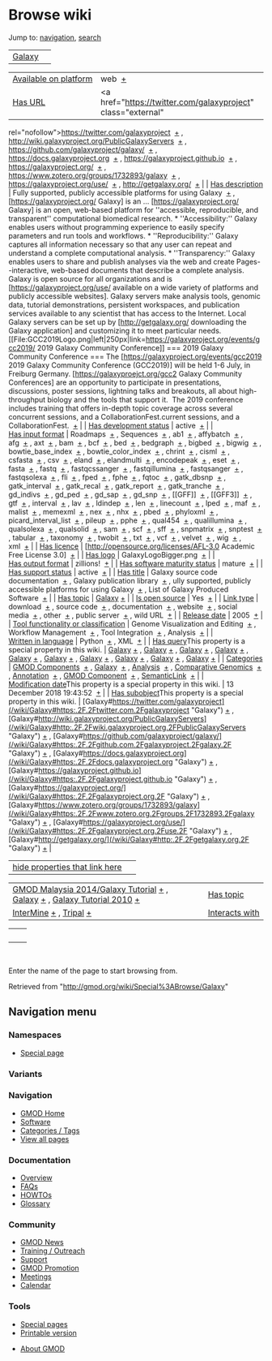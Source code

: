 <div id="mw-page-base" class="noprint">

</div>

<div id="mw-head-base" class="noprint">

</div>

<div id="content" class="mw-body" role="main">

<span id="top"></span>

<div id="mw-js-message" style="display:none;">

</div>



# <span dir="auto">Browse wiki</span>

<div id="bodyContent">

<div id="contentSub">

</div>

<div id="jump-to-nav" class="mw-jump">

Jump to: [navigation](#mw-navigation), [search](#p-search)

</div>

<div id="mw-content-text">

|                                 |     |
|---------------------------------|-----|
| [Galaxy](/wiki/Galaxy "Galaxy") |     |

|  |  |
|----|----|
| [Available on platform](/wiki/Property%3AAvailable_on_platform "Property:Available on platform") | <span class="smwb-value">web  <span class="smwsearch">[+](/wiki/Special%3ASearchByProperty/Available-20on-20platform/web "Special%3ASearchByProperty/Available-20on-20platform/web")</span></span> |
| [Has URL](/wiki/Property%3AHas_URL "Property:Has URL") | <span class="smwb-value"><a href="https://twitter.com/galaxyproject" class="external"
rel="nofollow">https://twitter.com/galaxyproject</a>  <span class="smwsearch">[+](/wiki/Special%3ASearchByProperty/Has-20URL/https%3A-2F-2Ftwitter.com-2Fgalaxyproject "Special%3ASearchByProperty/Has-20URL/https%3A-2F-2Ftwitter.com-2Fgalaxyproject")</span></span> , <span class="smwb-value"><a href="http://wiki.galaxyproject.org/PublicGalaxyServers"
class="external"
rel="nofollow">http://wiki.galaxyproject.org/PublicGalaxyServers</a>  <span class="smwsearch">[+](/wiki/Special%3ASearchByProperty/Has-20URL/http%3A-2F-2Fwiki.galaxyproject.org-2FPublicGalaxyServers "Special%3ASearchByProperty/Has-20URL/http%3A-2F-2Fwiki.galaxyproject.org-2FPublicGalaxyServers")</span></span> , <span class="smwb-value"><a href="https://github.com/galaxyproject/galaxy/" class="external"
rel="nofollow">https://github.com/galaxyproject/galaxy/</a>  <span class="smwsearch">[+](/wiki/Special%3ASearchByProperty/Has-20URL/https%3A-2F-2Fgithub.com-2Fgalaxyproject-2Fgalaxy-2F "Special%3ASearchByProperty/Has-20URL/https%3A-2F-2Fgithub.com-2Fgalaxyproject-2Fgalaxy-2F")</span></span> , <span class="smwb-value"><a href="https://docs.galaxyproject.org" class="external"
rel="nofollow">https://docs.galaxyproject.org</a>  <span class="smwsearch">[+](/wiki/Special%3ASearchByProperty/Has-20URL/https%3A-2F-2Fdocs.galaxyproject.org "Special%3ASearchByProperty/Has-20URL/https%3A-2F-2Fdocs.galaxyproject.org")</span></span> , <span class="smwb-value"><a href="https://galaxyproject.github.io" class="external"
rel="nofollow">https://galaxyproject.github.io</a>  <span class="smwsearch">[+](/wiki/Special%3ASearchByProperty/Has-20URL/https%3A-2F-2Fgalaxyproject.github.io "Special%3ASearchByProperty/Has-20URL/https%3A-2F-2Fgalaxyproject.github.io")</span></span> , <span class="smwb-value"><a href="https://galaxyproject.org/" class="external"
rel="nofollow">https://galaxyproject.org/</a>  <span class="smwsearch">[+](/wiki/Special%3ASearchByProperty/Has-20URL/https%3A-2F-2Fgalaxyproject.org-2F "Special%3ASearchByProperty/Has-20URL/https%3A-2F-2Fgalaxyproject.org-2F")</span></span> , <span class="smwb-value"><a href="https://www.zotero.org/groups/1732893/galaxy" class="external"
rel="nofollow">https://www.zotero.org/groups/1732893/galaxy</a>  <span class="smwsearch">[+](/wiki/Special%3ASearchByProperty/Has-20URL/https%3A-2F-2Fwww.zotero.org-2Fgroups-2F1732893-2Fgalaxy "Special%3ASearchByProperty/Has-20URL/https%3A-2F-2Fwww.zotero.org-2Fgroups-2F1732893-2Fgalaxy")</span></span> , <span class="smwb-value"><a href="https://galaxyproject.org/use/" class="external"
rel="nofollow">https://galaxyproject.org/use/</a>  <span class="smwsearch">[+](/wiki/Special%3ASearchByProperty/Has-20URL/https%3A-2F-2Fgalaxyproject.org-2Fuse-2F "Special%3ASearchByProperty/Has-20URL/https%3A-2F-2Fgalaxyproject.org-2Fuse-2F")</span></span> , <span class="smwb-value"><a href="http://getgalaxy.org/" class="external"
rel="nofollow">http://getgalaxy.org/</a>  <span class="smwsearch">[+](/wiki/Special%3ASearchByProperty/Has-20URL/http%3A-2F-2Fgetgalaxy.org-2F "Special%3ASearchByProperty/Has-20URL/http%3A-2F-2Fgetgalaxy.org-2F")</span></span> |
| [Has description](/wiki/Property%3AHas_description "Property:Has description") | <span class="smwb-value">Fully supported, publicly accessible platforms for using Galaxy  <span class="smwsearch">[+](/wiki/Special%3ASearchByProperty/Has-20description/Fully-20supported,-20publicly-20accessible-20platforms-20for-20using-20Galaxy "Special%3ASearchByProperty/Has-20description/Fully-20supported,-20publicly-20accessible-20platforms-20for-20using-20Galaxy")</span></span> , <span class="smwb-value">\[https://galaxyproject.org/ Galaxy\] is an <span class="smw-highlighter" data-type="2" state="persistent" data-title="Information"><span class="smwtext"> … </span><span class="smwttcontent">\[https://galaxyproject.org/ Galaxy\] is an open, web-based platform for ''accessible, reproducible, and transparent'' computational biomedical research. \* ''Accessibility:'' Galaxy enables users without programming experience to easily specify parameters and run tools and workflows. \* ''Reproducibility:'' Galaxy captures all information necessary so that any user can repeat and understand a complete computational analysis. \* ''Transparency:'' Galaxy enables users to share and publish analyses via the web and create Pages--interactive, web-based documents that describe a complete analysis. Galaxy is open source for all organizations and is \[https://galaxyproject.org/use/ available on a wide variety of platforms and publicly accessible websites\]. Galaxy servers make analysis tools, genomic data, tutorial demonstrations, persistent workspaces, and publication services available to any scientist that has access to the Internet. Local Galaxy servers can be set up by \[http://getgalaxy.org/ downloading the Galaxy application\] and customizing it to meet particular needs. \[\[File:GCC2019Logo.png\|left\|250px\|link=https://galaxyproject.org/events/gcc2019/ 2019 Galaxy Community Conference\]\] === 2019 Galaxy Community Conference === The \[https://galaxyproject.org/events/gcc2019 2019 Galaxy Community Conference (GCC2019)\] will be held 1-6 July, in Freiburg Germany. \[https://galaxyproejct.org/gcc2 Galaxy Community Conferences\] are an opportunity to participate in presentations, discussions, poster sessions, lightning talks and breakouts, all about high-throughput biology and the tools that support it.  The 2019 conference includes training that offers in-depth topic coverage across several concurrent sessions, and a CollaborationFest.</span></span>current sessions, and a CollaborationFest.  <span class="smwsearch">[+](/mediawiki/index.php?title=Special%3ASearchByProperty&x=Has-20description%2F-5Bhttps%3A-2F-2Fgalaxyproject.org-2F-20Galaxy-5D-20is-20an-20open%2C-20web-2Dbased-20platform-20for-20-27-27accessible%2C-20reproducible%2C-20and-20transparent-27-27-20computational-20biomedical-20research.-0A%2A-20-27-27Accessibility%3A-27-27-20Galaxy-20enables-20users-20without-20programming-20experience-20to-20easily-20specify-20parameters-20and-20run-20tools-20and-20workflows.-0A%2A-20-27-27Reproducibility%3A-27-27-20Galaxy-20captures-20all-20information-20necessary-20so-20that-20any-20user-20can-20repeat-20and-20understand-20a-20complete-20computational-20analysis.-0A%2A-20-27-27Transparency%3A-27-27-20Galaxy-20enables-20users-20to-20share-20and-20publish-20analyses-20via-20the-20web-20and-20create-20Pages-2D-2Dinteractive%2C-20web-2Dbased-20documents-20that-20describe-20a-20complete-20analysis.-0A-0AGalaxy-20is-20open-20source-20for-20all-20organizations-20and-20is-20-5Bhttps%3A-2F-2Fgalaxyproject.org-2Fuse-2F-20available-20on-20a-20wide-20variety-20of-20platforms-20and-20publicly-20accessible-20websites-5D.-20Galaxy-20servers-20make-20analysis-20tools%2C-20genomic-20data%2C-20tutorial-20demonstrations%2C-20persistent-20workspaces%2C-20and-20publication-20services-20available-20to-20any-20scientist-20that-20has-20access-20to-20the-20Internet.-20Local-20Galaxy-20servers-20can-20be-20set-20up-20by-20-5Bhttp%3A-2F-2Fgetgalaxy.org-2F-20downloading-20the-20Galaxy-20application-5D-20and-20customizing-20it-20to-20meet-20particular-20needs.-0A-0A-0A-5B-5BFile%3AGCC2019Logo.png-7Cleft-7C250px-7Clink%3Dhttps%3A-2F-2Fgalaxyproject.org-2Fevents-2Fgcc2019-2F-202019-20Galaxy-20Community-20Conference-5D-5D-0A-0A%3D%3D%3D-202019-20Galaxy-20Community-20Conference-20%3D%3D%3D-0A-0AThe-20-5Bhttps%3A-2F-2Fgalaxyproject.org-2Fevents-2Fgcc2019-202019-20Galaxy-20Community-20Conference-20%28GCC2019%29-5D-20will-20be-20held-201-2D6-20July%2C-20in-20Freiburg-20Germany.-20-5Bhttps%3A-2F-2Fgalaxyproejct.org-2Fgcc2-20Galaxy-20Community-20Conferences-5D-20are-20an-20opportunity-20to-20participate-20in-20presentations%2C-20discussions%2C-20poster-20sessions%2C-20lightning-20talks-20and-20breakouts%2C-20all-20about-20high-2Dthroughput-20biology-20and-20the-20tools-20that-20support-20it.-20%C2%A0The-202019-20conference-20includes-20training-20that-20offers-20in-2Ddepth-20topic-20coverage-20across-20several-20concurrent-20sessions%2C-20and-20a-20CollaborationFest. "Special%3ASearchByProperty")</span></span> |
| [Has development status](/wiki/Property%3AHas_development_status "Property:Has development status") | <span class="smwb-value">active  <span class="smwsearch">[+](/wiki/Special%3ASearchByProperty/Has-20development-20status/active "Special%3ASearchByProperty/Has-20development-20status/active")</span></span> |
| [Has input format](/wiki/Property%3AHas_input_format "Property:Has input format") | <span class="smwb-value">Roadmaps  <span class="smwsearch">[+](/wiki/Special%3ASearchByProperty/Has-20input-20format/Roadmaps "Special%3ASearchByProperty/Has-20input-20format/Roadmaps")</span></span> , <span class="smwb-value">Sequences  <span class="smwsearch">[+](/wiki/Special%3ASearchByProperty/Has-20input-20format/Sequences "Special%3ASearchByProperty/Has-20input-20format/Sequences")</span></span> , <span class="smwb-value">ab1  <span class="smwsearch">[+](/wiki/Special%3ASearchByProperty/Has-20input-20format/ab1 "Special%3ASearchByProperty/Has-20input-20format/ab1")</span></span> , <span class="smwb-value">affybatch  <span class="smwsearch">[+](/wiki/Special%3ASearchByProperty/Has-20input-20format/affybatch "Special%3ASearchByProperty/Has-20input-20format/affybatch")</span></span> , <span class="smwb-value">afg  <span class="smwsearch">[+](/wiki/Special%3ASearchByProperty/Has-20input-20format/afg "Special%3ASearchByProperty/Has-20input-20format/afg")</span></span> , <span class="smwb-value">axt  <span class="smwsearch">[+](/wiki/Special%3ASearchByProperty/Has-20input-20format/axt "Special%3ASearchByProperty/Has-20input-20format/axt")</span></span> , <span class="smwb-value">bam  <span class="smwsearch">[+](/wiki/Special%3ASearchByProperty/Has-20input-20format/bam "Special%3ASearchByProperty/Has-20input-20format/bam")</span></span> , <span class="smwb-value">bcf  <span class="smwsearch">[+](/wiki/Special%3ASearchByProperty/Has-20input-20format/bcf "Special%3ASearchByProperty/Has-20input-20format/bcf")</span></span> , <span class="smwb-value">bed  <span class="smwsearch">[+](/wiki/Special%3ASearchByProperty/Has-20input-20format/bed "Special%3ASearchByProperty/Has-20input-20format/bed")</span></span> , <span class="smwb-value">bedgraph  <span class="smwsearch">[+](/wiki/Special%3ASearchByProperty/Has-20input-20format/bedgraph "Special%3ASearchByProperty/Has-20input-20format/bedgraph")</span></span> , <span class="smwb-value">bigbed  <span class="smwsearch">[+](/wiki/Special%3ASearchByProperty/Has-20input-20format/bigbed "Special%3ASearchByProperty/Has-20input-20format/bigbed")</span></span> , <span class="smwb-value">bigwig  <span class="smwsearch">[+](/wiki/Special%3ASearchByProperty/Has-20input-20format/bigwig "Special%3ASearchByProperty/Has-20input-20format/bigwig")</span></span> , <span class="smwb-value">bowtie_base_index  <span class="smwsearch">[+](/wiki/Special%3ASearchByProperty/Has-20input-20format/bowtie_base_index "Special%3ASearchByProperty/Has-20input-20format/bowtie base index")</span></span> , <span class="smwb-value">bowtie_color_index  <span class="smwsearch">[+](/wiki/Special%3ASearchByProperty/Has-20input-20format/bowtie_color_index "Special%3ASearchByProperty/Has-20input-20format/bowtie color index")</span></span> , <span class="smwb-value">chrint  <span class="smwsearch">[+](/wiki/Special%3ASearchByProperty/Has-20input-20format/chrint "Special%3ASearchByProperty/Has-20input-20format/chrint")</span></span> , <span class="smwb-value">cisml  <span class="smwsearch">[+](/wiki/Special%3ASearchByProperty/Has-20input-20format/cisml "Special%3ASearchByProperty/Has-20input-20format/cisml")</span></span> , <span class="smwb-value">csfasta  <span class="smwsearch">[+](/wiki/Special%3ASearchByProperty/Has-20input-20format/csfasta "Special%3ASearchByProperty/Has-20input-20format/csfasta")</span></span> , <span class="smwb-value">csv  <span class="smwsearch">[+](/wiki/Special%3ASearchByProperty/Has-20input-20format/csv "Special%3ASearchByProperty/Has-20input-20format/csv")</span></span> , <span class="smwb-value">eland  <span class="smwsearch">[+](/wiki/Special%3ASearchByProperty/Has-20input-20format/eland "Special%3ASearchByProperty/Has-20input-20format/eland")</span></span> , <span class="smwb-value">elandmulti  <span class="smwsearch">[+](/wiki/Special%3ASearchByProperty/Has-20input-20format/elandmulti "Special%3ASearchByProperty/Has-20input-20format/elandmulti")</span></span> , <span class="smwb-value">encodepeak  <span class="smwsearch">[+](/wiki/Special%3ASearchByProperty/Has-20input-20format/encodepeak "Special%3ASearchByProperty/Has-20input-20format/encodepeak")</span></span> , <span class="smwb-value">eset  <span class="smwsearch">[+](/wiki/Special%3ASearchByProperty/Has-20input-20format/eset "Special%3ASearchByProperty/Has-20input-20format/eset")</span></span> , <span class="smwb-value">fasta  <span class="smwsearch">[+](/wiki/Special%3ASearchByProperty/Has-20input-20format/fasta "Special%3ASearchByProperty/Has-20input-20format/fasta")</span></span> , <span class="smwb-value">fastq  <span class="smwsearch">[+](/wiki/Special%3ASearchByProperty/Has-20input-20format/fastq "Special%3ASearchByProperty/Has-20input-20format/fastq")</span></span> , <span class="smwb-value">fastqcssanger  <span class="smwsearch">[+](/wiki/Special%3ASearchByProperty/Has-20input-20format/fastqcssanger "Special%3ASearchByProperty/Has-20input-20format/fastqcssanger")</span></span> , <span class="smwb-value">fastqillumina  <span class="smwsearch">[+](/wiki/Special%3ASearchByProperty/Has-20input-20format/fastqillumina "Special%3ASearchByProperty/Has-20input-20format/fastqillumina")</span></span> , <span class="smwb-value">fastqsanger  <span class="smwsearch">[+](/wiki/Special%3ASearchByProperty/Has-20input-20format/fastqsanger "Special%3ASearchByProperty/Has-20input-20format/fastqsanger")</span></span> , <span class="smwb-value">fastqsolexa  <span class="smwsearch">[+](/wiki/Special%3ASearchByProperty/Has-20input-20format/fastqsolexa "Special%3ASearchByProperty/Has-20input-20format/fastqsolexa")</span></span> , <span class="smwb-value">fli  <span class="smwsearch">[+](/wiki/Special%3ASearchByProperty/Has-20input-20format/fli "Special%3ASearchByProperty/Has-20input-20format/fli")</span></span> , <span class="smwb-value">fped  <span class="smwsearch">[+](/wiki/Special%3ASearchByProperty/Has-20input-20format/fped "Special%3ASearchByProperty/Has-20input-20format/fped")</span></span> , <span class="smwb-value">fphe  <span class="smwsearch">[+](/wiki/Special%3ASearchByProperty/Has-20input-20format/fphe "Special%3ASearchByProperty/Has-20input-20format/fphe")</span></span> , <span class="smwb-value">fqtoc  <span class="smwsearch">[+](/wiki/Special%3ASearchByProperty/Has-20input-20format/fqtoc "Special%3ASearchByProperty/Has-20input-20format/fqtoc")</span></span> , <span class="smwb-value">gatk_dbsnp  <span class="smwsearch">[+](/wiki/Special%3ASearchByProperty/Has-20input-20format/gatk_dbsnp "Special%3ASearchByProperty/Has-20input-20format/gatk dbsnp")</span></span> , <span class="smwb-value">gatk_interval  <span class="smwsearch">[+](/wiki/Special%3ASearchByProperty/Has-20input-20format/gatk_interval "Special%3ASearchByProperty/Has-20input-20format/gatk interval")</span></span> , <span class="smwb-value">gatk_recal  <span class="smwsearch">[+](/wiki/Special%3ASearchByProperty/Has-20input-20format/gatk_recal "Special%3ASearchByProperty/Has-20input-20format/gatk recal")</span></span> , <span class="smwb-value">gatk_report  <span class="smwsearch">[+](/wiki/Special%3ASearchByProperty/Has-20input-20format/gatk_report "Special%3ASearchByProperty/Has-20input-20format/gatk report")</span></span> , <span class="smwb-value">gatk_tranche  <span class="smwsearch">[+](/wiki/Special%3ASearchByProperty/Has-20input-20format/gatk_tranche "Special%3ASearchByProperty/Has-20input-20format/gatk tranche")</span></span> , <span class="smwb-value">gd_indivs  <span class="smwsearch">[+](/wiki/Special%3ASearchByProperty/Has-20input-20format/gd_indivs "Special%3ASearchByProperty/Has-20input-20format/gd indivs")</span></span> , <span class="smwb-value">gd_ped  <span class="smwsearch">[+](/wiki/Special%3ASearchByProperty/Has-20input-20format/gd_ped "Special%3ASearchByProperty/Has-20input-20format/gd ped")</span></span> , <span class="smwb-value">gd_sap  <span class="smwsearch">[+](/wiki/Special%3ASearchByProperty/Has-20input-20format/gd_sap "Special%3ASearchByProperty/Has-20input-20format/gd sap")</span></span> , <span class="smwb-value">gd_snp  <span class="smwsearch">[+](/wiki/Special%3ASearchByProperty/Has-20input-20format/gd_snp "Special%3ASearchByProperty/Has-20input-20format/gd snp")</span></span> , <span class="smwb-value">\[\[GFF\]\]  <span class="smwsearch">[+](/wiki/Special%3ASearchByProperty/Has-20input-20format/-5B-5BGFF-5D-5D "Special%3ASearchByProperty/Has-20input-20format/-5B-5BGFF-5D-5D")</span></span> , <span class="smwb-value">\[\[GFF3\]\]  <span class="smwsearch">[+](/wiki/Special%3ASearchByProperty/Has-20input-20format/-5B-5BGFF3-5D-5D "Special%3ASearchByProperty/Has-20input-20format/-5B-5BGFF3-5D-5D")</span></span> , <span class="smwb-value">gtf  <span class="smwsearch">[+](/wiki/Special%3ASearchByProperty/Has-20input-20format/gtf "Special%3ASearchByProperty/Has-20input-20format/gtf")</span></span> , <span class="smwb-value">interval  <span class="smwsearch">[+](/wiki/Special%3ASearchByProperty/Has-20input-20format/interval "Special%3ASearchByProperty/Has-20input-20format/interval")</span></span> , <span class="smwb-value">lav  <span class="smwsearch">[+](/wiki/Special%3ASearchByProperty/Has-20input-20format/lav "Special%3ASearchByProperty/Has-20input-20format/lav")</span></span> , <span class="smwb-value">ldindep  <span class="smwsearch">[+](/wiki/Special%3ASearchByProperty/Has-20input-20format/ldindep "Special%3ASearchByProperty/Has-20input-20format/ldindep")</span></span> , <span class="smwb-value">len  <span class="smwsearch">[+](/wiki/Special%3ASearchByProperty/Has-20input-20format/len "Special%3ASearchByProperty/Has-20input-20format/len")</span></span> , <span class="smwb-value">linecount  <span class="smwsearch">[+](/wiki/Special%3ASearchByProperty/Has-20input-20format/linecount "Special%3ASearchByProperty/Has-20input-20format/linecount")</span></span> , <span class="smwb-value">lped  <span class="smwsearch">[+](/wiki/Special%3ASearchByProperty/Has-20input-20format/lped "Special%3ASearchByProperty/Has-20input-20format/lped")</span></span> , <span class="smwb-value">maf  <span class="smwsearch">[+](/wiki/Special%3ASearchByProperty/Has-20input-20format/maf "Special%3ASearchByProperty/Has-20input-20format/maf")</span></span> , <span class="smwb-value">malist  <span class="smwsearch">[+](/wiki/Special%3ASearchByProperty/Has-20input-20format/malist "Special%3ASearchByProperty/Has-20input-20format/malist")</span></span> , <span class="smwb-value">memexml  <span class="smwsearch">[+](/wiki/Special%3ASearchByProperty/Has-20input-20format/memexml "Special%3ASearchByProperty/Has-20input-20format/memexml")</span></span> , <span class="smwb-value">nex  <span class="smwsearch">[+](/wiki/Special%3ASearchByProperty/Has-20input-20format/nex "Special%3ASearchByProperty/Has-20input-20format/nex")</span></span> , <span class="smwb-value">nhx  <span class="smwsearch">[+](/wiki/Special%3ASearchByProperty/Has-20input-20format/nhx "Special%3ASearchByProperty/Has-20input-20format/nhx")</span></span> , <span class="smwb-value">pbed  <span class="smwsearch">[+](/wiki/Special%3ASearchByProperty/Has-20input-20format/pbed "Special%3ASearchByProperty/Has-20input-20format/pbed")</span></span> , <span class="smwb-value">phyloxml  <span class="smwsearch">[+](/wiki/Special%3ASearchByProperty/Has-20input-20format/phyloxml "Special%3ASearchByProperty/Has-20input-20format/phyloxml")</span></span> , <span class="smwb-value">picard_interval_list  <span class="smwsearch">[+](/wiki/Special%3ASearchByProperty/Has-20input-20format/picard_interval_list "Special%3ASearchByProperty/Has-20input-20format/picard interval list")</span></span> , <span class="smwb-value">pileup  <span class="smwsearch">[+](/wiki/Special%3ASearchByProperty/Has-20input-20format/pileup "Special%3ASearchByProperty/Has-20input-20format/pileup")</span></span> , <span class="smwb-value">pphe  <span class="smwsearch">[+](/wiki/Special%3ASearchByProperty/Has-20input-20format/pphe "Special%3ASearchByProperty/Has-20input-20format/pphe")</span></span> , <span class="smwb-value">qual454  <span class="smwsearch">[+](/wiki/Special%3ASearchByProperty/Has-20input-20format/qual454 "Special%3ASearchByProperty/Has-20input-20format/qual454")</span></span> , <span class="smwb-value">qualillumina  <span class="smwsearch">[+](/wiki/Special%3ASearchByProperty/Has-20input-20format/qualillumina "Special%3ASearchByProperty/Has-20input-20format/qualillumina")</span></span> , <span class="smwb-value">qualsolexa  <span class="smwsearch">[+](/wiki/Special%3ASearchByProperty/Has-20input-20format/qualsolexa "Special%3ASearchByProperty/Has-20input-20format/qualsolexa")</span></span> , <span class="smwb-value">qualsolid  <span class="smwsearch">[+](/wiki/Special%3ASearchByProperty/Has-20input-20format/qualsolid "Special%3ASearchByProperty/Has-20input-20format/qualsolid")</span></span> , <span class="smwb-value">sam  <span class="smwsearch">[+](/wiki/Special%3ASearchByProperty/Has-20input-20format/sam "Special%3ASearchByProperty/Has-20input-20format/sam")</span></span> , <span class="smwb-value">scf  <span class="smwsearch">[+](/wiki/Special%3ASearchByProperty/Has-20input-20format/scf "Special%3ASearchByProperty/Has-20input-20format/scf")</span></span> , <span class="smwb-value">sff  <span class="smwsearch">[+](/wiki/Special%3ASearchByProperty/Has-20input-20format/sff "Special%3ASearchByProperty/Has-20input-20format/sff")</span></span> , <span class="smwb-value">snpmatrix  <span class="smwsearch">[+](/wiki/Special%3ASearchByProperty/Has-20input-20format/snpmatrix "Special%3ASearchByProperty/Has-20input-20format/snpmatrix")</span></span> , <span class="smwb-value">snptest  <span class="smwsearch">[+](/wiki/Special%3ASearchByProperty/Has-20input-20format/snptest "Special%3ASearchByProperty/Has-20input-20format/snptest")</span></span> , <span class="smwb-value">tabular  <span class="smwsearch">[+](/wiki/Special%3ASearchByProperty/Has-20input-20format/tabular "Special%3ASearchByProperty/Has-20input-20format/tabular")</span></span> , <span class="smwb-value">taxonomy  <span class="smwsearch">[+](/wiki/Special%3ASearchByProperty/Has-20input-20format/taxonomy "Special%3ASearchByProperty/Has-20input-20format/taxonomy")</span></span> , <span class="smwb-value">twobit  <span class="smwsearch">[+](/wiki/Special%3ASearchByProperty/Has-20input-20format/twobit "Special%3ASearchByProperty/Has-20input-20format/twobit")</span></span> , <span class="smwb-value">txt  <span class="smwsearch">[+](/wiki/Special%3ASearchByProperty/Has-20input-20format/txt "Special%3ASearchByProperty/Has-20input-20format/txt")</span></span> , <span class="smwb-value">vcf  <span class="smwsearch">[+](/wiki/Special%3ASearchByProperty/Has-20input-20format/vcf "Special%3ASearchByProperty/Has-20input-20format/vcf")</span></span> , <span class="smwb-value">velvet  <span class="smwsearch">[+](/wiki/Special%3ASearchByProperty/Has-20input-20format/velvet "Special%3ASearchByProperty/Has-20input-20format/velvet")</span></span> , <span class="smwb-value">wig  <span class="smwsearch">[+](/wiki/Special%3ASearchByProperty/Has-20input-20format/wig "Special%3ASearchByProperty/Has-20input-20format/wig")</span></span> , <span class="smwb-value">xml  <span class="smwsearch">[+](/wiki/Special%3ASearchByProperty/Has-20input-20format/xml "Special%3ASearchByProperty/Has-20input-20format/xml")</span></span> |
| [Has licence](/wiki/Property%3AHas_licence "Property:Has licence") | <span class="smwb-value">\[http://opensource.org/licenses/AFL-3.0 Academic Free License 3.0\]  <span class="smwsearch">[+](/wiki/Special%3ASearchByProperty/Has-20licence/-5Bhttp%3A-2F-2Fopensource.org-2Flicenses-2FAFL-2D3.0-20Academic-20Free-20License-203.0-5D "Special%3ASearchByProperty/Has-20licence/-5Bhttp%3A-2F-2Fopensource.org-2Flicenses-2FAFL-2D3.0-20Academic-20Free-20License-203.0-5D")</span></span> |
| [Has logo](/wiki/Property%3AHas_logo "Property:Has logo") | <span class="smwb-value">GalaxyLogoBigger.png  <span class="smwsearch">[+](/wiki/Special%3ASearchByProperty/Has-20logo/GalaxyLogoBigger.png "Special%3ASearchByProperty/Has-20logo/GalaxyLogoBigger.png")</span></span> |
| [Has output format](/wiki/Property%3AHas_output_format "Property:Has output format") | <span class="smwb-value">zillions!  <span class="smwsearch">[+](/wiki/Special%3ASearchByProperty/Has-20output-20format/zillions! "Special%3ASearchByProperty/Has-20output-20format/zillions!")</span></span> |
| [Has software maturity status](/wiki/Property%3AHas_software_maturity_status "Property:Has software maturity status") | <span class="smwb-value">mature  <span class="smwsearch">[+](/wiki/Special%3ASearchByProperty/Has-20software-20maturity-20status/mature "Special%3ASearchByProperty/Has-20software-20maturity-20status/mature")</span></span> |
| [Has support status](/wiki/Property%3AHas_support_status "Property:Has support status") | <span class="smwb-value">active  <span class="smwsearch">[+](/wiki/Special%3ASearchByProperty/Has-20support-20status/active "Special%3ASearchByProperty/Has-20support-20status/active")</span></span> |
| [Has title](/wiki/Property%3AHas_title "Property:Has title") | <span class="smwb-value">Galaxy source code documentation  <span class="smwsearch">[+](/wiki/Special%3ASearchByProperty/Has-20title/Galaxy-20source-20code-20documentation "Special%3ASearchByProperty/Has-20title/Galaxy-20source-20code-20documentation")</span></span> , <span class="smwb-value">Galaxy publication library  <span class="smwsearch">[+](/wiki/Special%3ASearchByProperty/Has-20title/Galaxy-20publication-20library "Special%3ASearchByProperty/Has-20title/Galaxy-20publication-20library")</span></span> , <span class="smwb-value">ully supported, publicly accessible platforms for using Galaxy  <span class="smwsearch">[+](/wiki/Special%3ASearchByProperty/Has-20title/ully-20supported,-20publicly-20accessible-20platforms-20for-20using-20Galaxy "Special%3ASearchByProperty/Has-20title/ully-20supported,-20publicly-20accessible-20platforms-20for-20using-20Galaxy")</span></span> , <span class="smwb-value">List of Galaxy Produced Software  <span class="smwsearch">[+](/wiki/Special%3ASearchByProperty/Has-20title/List-20of-20Galaxy-20Produced-20Software "Special%3ASearchByProperty/Has-20title/List-20of-20Galaxy-20Produced-20Software")</span></span> |
| [Has topic](/wiki/Property%3AHas_topic "Property:Has topic") | <span class="smwb-value">[Galaxy](/wiki/Galaxy "Galaxy") <span class="smwbrowse">[+](/wiki/Special%3ABrowse/Galaxy "Special%3ABrowse/Galaxy")</span></span> |
| [Is open source](/wiki/Property%3AIs_open_source "Property:Is open source") | <span class="smwb-value">Yes  <span class="smwsearch">[+](/wiki/Special%3ASearchByProperty/Is-20open-20source/Yes "Special%3ASearchByProperty/Is-20open-20source/Yes")</span></span> |
| [Link type](/wiki/Property%3ALink_type "Property:Link type") | <span class="smwb-value">download  <span class="smwsearch">[+](/wiki/Special%3ASearchByProperty/Link-20type/download "Special%3ASearchByProperty/Link-20type/download")</span></span> , <span class="smwb-value">source code  <span class="smwsearch">[+](/wiki/Special%3ASearchByProperty/Link-20type/source-20code "Special%3ASearchByProperty/Link-20type/source-20code")</span></span> , <span class="smwb-value">documentation  <span class="smwsearch">[+](/wiki/Special%3ASearchByProperty/Link-20type/documentation "Special%3ASearchByProperty/Link-20type/documentation")</span></span> , <span class="smwb-value">website  <span class="smwsearch">[+](/wiki/Special%3ASearchByProperty/Link-20type/website "Special%3ASearchByProperty/Link-20type/website")</span></span> , <span class="smwb-value">social media  <span class="smwsearch">[+](/wiki/Special%3ASearchByProperty/Link-20type/social-20media "Special%3ASearchByProperty/Link-20type/social-20media")</span></span> , <span class="smwb-value">other  <span class="smwsearch">[+](/wiki/Special%3ASearchByProperty/Link-20type/other "Special%3ASearchByProperty/Link-20type/other")</span></span> , <span class="smwb-value">public server  <span class="smwsearch">[+](/wiki/Special%3ASearchByProperty/Link-20type/public-20server "Special%3ASearchByProperty/Link-20type/public-20server")</span></span> , <span class="smwb-value">wild URL  <span class="smwsearch">[+](/wiki/Special%3ASearchByProperty/Link-20type/wild-20URL "Special%3ASearchByProperty/Link-20type/wild-20URL")</span></span> |
| [Release date](/wiki/Property%3ARelease_date "Property:Release date") | <span class="smwb-value">2005  <span class="smwsearch">[+](/wiki/Special%3ASearchByProperty/Release-20date/2005 "Special%3ASearchByProperty/Release-20date/2005")</span></span> |
| [Tool functionality or classification](/wiki/Property%3ATool_functionality_or_classification "Property:Tool functionality or classification") | <span class="smwb-value">Genome Visualization and Editing  <span class="smwsearch">[+](/wiki/Special%3ASearchByProperty/Tool-20functionality-20or-20classification/Genome-20Visualization-20and-20Editing "Special%3ASearchByProperty/Tool-20functionality-20or-20classification/Genome-20Visualization-20and-20Editing")</span></span> , <span class="smwb-value">Workflow Management  <span class="smwsearch">[+](/wiki/Special%3ASearchByProperty/Tool-20functionality-20or-20classification/Workflow-20Management "Special%3ASearchByProperty/Tool-20functionality-20or-20classification/Workflow-20Management")</span></span> , <span class="smwb-value">Tool Integration  <span class="smwsearch">[+](/wiki/Special%3ASearchByProperty/Tool-20functionality-20or-20classification/Tool-20Integration "Special%3ASearchByProperty/Tool-20functionality-20or-20classification/Tool-20Integration")</span></span> , <span class="smwb-value">Analysis  <span class="smwsearch">[+](/wiki/Special%3ASearchByProperty/Tool-20functionality-20or-20classification/Analysis "Special%3ASearchByProperty/Tool-20functionality-20or-20classification/Analysis")</span></span> |
| [Written in language](/wiki/Property%3AWritten_in_language "Property:Written in language") | <span class="smwb-value">Python  <span class="smwsearch">[+](/wiki/Special%3ASearchByProperty/Written-20in-20language/Python "Special%3ASearchByProperty/Written-20in-20language/Python")</span></span> , <span class="smwb-value">XML  <span class="smwsearch">[+](/wiki/Special%3ASearchByProperty/Written-20in-20language/XML "Special%3ASearchByProperty/Written-20in-20language/XML")</span></span> |
| <span class="smw-highlighter" data-type="1" state="inline" data-title="Property"><span class="smwbuiltin">[Has query](/wiki/Property:Has_query "Property:Has query")</span><span class="smwttcontent">This property is a special property in this wiki.</span></span> | <span class="smwb-value">[Galaxy](/wiki/Galaxy#_QUERY9f2bcc2d2e4fc9369c1424f9db25810d "Galaxy") <span class="smwbrowse">[+](/wiki/Special%3ABrowse/Galaxy-23_QUERY9f2bcc2d2e4fc9369c1424f9db25810d "Special%3ABrowse/Galaxy-23 QUERY9f2bcc2d2e4fc9369c1424f9db25810d")</span></span> , <span class="smwb-value">[Galaxy](/wiki/Galaxy#_QUERYe72a481ca5f781985ef554e0c8ad318e "Galaxy") <span class="smwbrowse">[+](/wiki/Special%3ABrowse/Galaxy-23_QUERYe72a481ca5f781985ef554e0c8ad318e "Special%3ABrowse/Galaxy-23 QUERYe72a481ca5f781985ef554e0c8ad318e")</span></span> , <span class="smwb-value">[Galaxy](/wiki/Galaxy#_QUERY5638a60f0af51ed73582a21ca3dbecd0 "Galaxy") <span class="smwbrowse">[+](/wiki/Special%3ABrowse/Galaxy-23_QUERY5638a60f0af51ed73582a21ca3dbecd0 "Special%3ABrowse/Galaxy-23 QUERY5638a60f0af51ed73582a21ca3dbecd0")</span></span> , <span class="smwb-value">[Galaxy](/wiki/Galaxy#_QUERYead8b6963d0ceda41b6e392edb42edae "Galaxy") <span class="smwbrowse">[+](/wiki/Special%3ABrowse/Galaxy-23_QUERYead8b6963d0ceda41b6e392edb42edae "Special%3ABrowse/Galaxy-23 QUERYead8b6963d0ceda41b6e392edb42edae")</span></span> , <span class="smwb-value">[Galaxy](/wiki/Galaxy#_QUERY28d7c315a9e229a173936b0155966b24 "Galaxy") <span class="smwbrowse">[+](/wiki/Special%3ABrowse/Galaxy-23_QUERY28d7c315a9e229a173936b0155966b24 "Special%3ABrowse/Galaxy-23 QUERY28d7c315a9e229a173936b0155966b24")</span></span> , <span class="smwb-value">[Galaxy](/wiki/Galaxy#_QUERY179ac533ff24e96257a083f2ddb7c269 "Galaxy") <span class="smwbrowse">[+](/wiki/Special%3ABrowse/Galaxy-23_QUERY179ac533ff24e96257a083f2ddb7c269 "Special%3ABrowse/Galaxy-23 QUERY179ac533ff24e96257a083f2ddb7c269")</span></span> , <span class="smwb-value">[Galaxy](/wiki/Galaxy#_QUERY73438255628ddd9b4cabdab520733156 "Galaxy") <span class="smwbrowse">[+](/wiki/Special%3ABrowse/Galaxy-23_QUERY73438255628ddd9b4cabdab520733156 "Special%3ABrowse/Galaxy-23 QUERY73438255628ddd9b4cabdab520733156")</span></span> , <span class="smwb-value">[Galaxy](/wiki/Galaxy#_QUERY92cc31ffdedf84ade0f818bc12d43de3 "Galaxy") <span class="smwbrowse">[+](/wiki/Special%3ABrowse/Galaxy-23_QUERY92cc31ffdedf84ade0f818bc12d43de3 "Special%3ABrowse/Galaxy-23 QUERY92cc31ffdedf84ade0f818bc12d43de3")</span></span> , <span class="smwb-value">[Galaxy](/wiki/Galaxy#_QUERY22e3965d0dcf5b5286bad4a60cc1635a "Galaxy") <span class="smwbrowse">[+](/wiki/Special%3ABrowse/Galaxy-23_QUERY22e3965d0dcf5b5286bad4a60cc1635a "Special%3ABrowse/Galaxy-23 QUERY22e3965d0dcf5b5286bad4a60cc1635a")</span></span> , <span class="smwb-value">[Galaxy](/wiki/Galaxy#_QUERY4f9a07bdcdbdd47865d0fe23216c3387 "Galaxy") <span class="smwbrowse">[+](/wiki/Special%3ABrowse/Galaxy-23_QUERY4f9a07bdcdbdd47865d0fe23216c3387 "Special%3ABrowse/Galaxy-23 QUERY4f9a07bdcdbdd47865d0fe23216c3387")</span></span> |
| [Categories](/wiki/Special%3ACategories "Special%3ACategories") | <span class="smwb-value">[GMOD Components](/wiki/Category%3AGMOD_Components "Category%3AGMOD Components")  <span class="smwsearch">[+](/wiki/Special%3ASearchByProperty/GMOD-20Components "Special%3ASearchByProperty/GMOD-20Components")</span></span> , <span class="smwb-value">[Galaxy](/wiki/Category%3AGalaxy "Category%3AGalaxy")  <span class="smwsearch">[+](/wiki/Special%3ASearchByProperty/Galaxy "Special%3ASearchByProperty/Galaxy")</span></span> , <span class="smwb-value">[Analysis](/wiki/Category%3AAnalysis "Category%3AAnalysis")  <span class="smwsearch">[+](/wiki/Special%3ASearchByProperty/Analysis "Special%3ASearchByProperty/Analysis")</span></span> , <span class="smwb-value">[Comparative Genomics](/wiki/Category%3AComparative_Genomics "Category%3AComparative Genomics")  <span class="smwsearch">[+](/wiki/Special%3ASearchByProperty/Comparative-20Genomics "Special%3ASearchByProperty/Comparative-20Genomics")</span></span> , <span class="smwb-value">[Annotation](/wiki/Category%3AAnnotation "Category%3AAnnotation")  <span class="smwsearch">[+](/wiki/Special%3ASearchByProperty/Annotation "Special%3ASearchByProperty/Annotation")</span></span> , <span class="smwb-value">[GMOD Component](/wiki/Category%3AGMOD_Component "Category%3AGMOD Component")  <span class="smwsearch">[+](/wiki/Special%3ASearchByProperty/GMOD-20Component "Special%3ASearchByProperty/GMOD-20Component")</span></span> , <span class="smwb-value"><a
href="/mediawiki/index.php?title=Category%3ASemanticLink&amp;action=edit&amp;redlink=1"
class="new"
title="Category%3ASemanticLink (page does not exist)">SemanticLink</a>  <span class="smwsearch">[+](/wiki/Special%3ASearchByProperty/SemanticLink "Special%3ASearchByProperty/SemanticLink")</span></span> |
| <span class="smw-highlighter" data-type="1" state="inline" data-title="Property"><span class="smwbuiltin">[Modification date](/wiki/Property:Modification_date "Property:Modification date")</span><span class="smwttcontent">This property is a special property in this wiki.</span></span> | <span class="smwb-value">13 December 2018 19:43:52  <span class="smwsearch">[+](/wiki/Special%3ASearchByProperty/Modification-20date/13-20December-202018-2019:43:52 "Special%3ASearchByProperty/Modification-20date/13-20December-202018-2019:43:52")</span></span> |
| <span class="smw-highlighter" data-type="1" state="inline" data-title="Property"><span class="smwbuiltin">[Has subobject](/wiki/Property%3AHas_subobject "Property:Has subobject")</span><span class="smwttcontent">This property is a special property in this wiki.</span></span> | <span class="smwb-value">[Galaxy#https://twitter.com/galaxyproject](/wiki/Galaxy#https:.2F.2Ftwitter.com.2Fgalaxyproject "Galaxy") <span class="smwbrowse">[+](/wiki/Special%3ABrowse/Galaxy-23https%3A-2F-2Ftwitter.com-2Fgalaxyproject "Special%3ABrowse/Galaxy-23https%3A-2F-2Ftwitter.com-2Fgalaxyproject")</span></span> , <span class="smwb-value">[Galaxy#http://wiki.galaxyproject.org/PublicGalaxyServers](/wiki/Galaxy#http:.2F.2Fwiki.galaxyproject.org.2FPublicGalaxyServers "Galaxy") <span class="smwbrowse">[+](/wiki/Special%3ABrowse/Galaxy-23http%3A-2F-2Fwiki.galaxyproject.org-2FPublicGalaxyServers "Special%3ABrowse/Galaxy-23http%3A-2F-2Fwiki.galaxyproject.org-2FPublicGalaxyServers")</span></span> , <span class="smwb-value">[Galaxy#https://github.com/galaxyproject/galaxy/](/wiki/Galaxy#https:.2F.2Fgithub.com.2Fgalaxyproject.2Fgalaxy.2F "Galaxy") <span class="smwbrowse">[+](/wiki/Special%3ABrowse/Galaxy-23https%3A-2F-2Fgithub.com-2Fgalaxyproject-2Fgalaxy-2F "Special%3ABrowse/Galaxy-23https%3A-2F-2Fgithub.com-2Fgalaxyproject-2Fgalaxy-2F")</span></span> , <span class="smwb-value">[Galaxy#https://docs.galaxyproject.org](/wiki/Galaxy#https:.2F.2Fdocs.galaxyproject.org "Galaxy") <span class="smwbrowse">[+](/wiki/Special%3ABrowse/Galaxy-23https%3A-2F-2Fdocs.galaxyproject.org "Special%3ABrowse/Galaxy-23https%3A-2F-2Fdocs.galaxyproject.org")</span></span> , <span class="smwb-value">[Galaxy#https://galaxyproject.github.io](/wiki/Galaxy#https:.2F.2Fgalaxyproject.github.io "Galaxy") <span class="smwbrowse">[+](/wiki/Special%3ABrowse/Galaxy-23https%3A-2F-2Fgalaxyproject.github.io "Special%3ABrowse/Galaxy-23https%3A-2F-2Fgalaxyproject.github.io")</span></span> , <span class="smwb-value">[Galaxy#https://galaxyproject.org/](/wiki/Galaxy#https:.2F.2Fgalaxyproject.org.2F "Galaxy") <span class="smwbrowse">[+](/wiki/Special%3ABrowse/Galaxy-23https%3A-2F-2Fgalaxyproject.org-2F "Special%3ABrowse/Galaxy-23https%3A-2F-2Fgalaxyproject.org-2F")</span></span> , <span class="smwb-value">[Galaxy#https://www.zotero.org/groups/1732893/galaxy](/wiki/Galaxy#https:.2F.2Fwww.zotero.org.2Fgroups.2F1732893.2Fgalaxy "Galaxy") <span class="smwbrowse">[+](/wiki/Special%3ABrowse/Galaxy-23https%3A-2F-2Fwww.zotero.org-2Fgroups-2F1732893-2Fgalaxy "Special%3ABrowse/Galaxy-23https%3A-2F-2Fwww.zotero.org-2Fgroups-2F1732893-2Fgalaxy")</span></span> , <span class="smwb-value">[Galaxy#https://galaxyproject.org/use/](/wiki/Galaxy#https:.2F.2Fgalaxyproject.org.2Fuse.2F "Galaxy") <span class="smwbrowse">[+](/wiki/Special%3ABrowse/Galaxy-23https%3A-2F-2Fgalaxyproject.org-2Fuse-2F "Special%3ABrowse/Galaxy-23https%3A-2F-2Fgalaxyproject.org-2Fuse-2F")</span></span> , <span class="smwb-value">[Galaxy#http://getgalaxy.org/](/wiki/Galaxy#http:.2F.2Fgetgalaxy.org.2F "Galaxy") <span class="smwbrowse">[+](/wiki/Special%3ABrowse/Galaxy-23http%3A-2F-2Fgetgalaxy.org-2F "Special%3ABrowse/Galaxy-23http%3A-2F-2Fgetgalaxy.org-2F")</span></span> |

<span id="smw_browse_incoming"></span>

|  |  |
|----|----|
| [hide properties that link here](/mediawiki/index.php?title=Special:Browse&offset=0&dir=out&article=Galaxy)  |  |

|  |  |
|----|----|
| <span class="smwb-ivalue">[GMOD Malaysia 2014/Galaxy Tutorial](/wiki/GMOD_Malaysia_2014/Galaxy_Tutorial "GMOD Malaysia 2014/Galaxy Tutorial") <span class="smwbrowse">[+](/wiki/Special%3ABrowse/GMOD-20Malaysia-202014-2FGalaxy-20Tutorial "Special%3ABrowse/GMOD-20Malaysia-202014-2FGalaxy-20Tutorial")</span></span> , <span class="smwb-ivalue">[Galaxy](/wiki/Galaxy "Galaxy") <span class="smwbrowse">[+](/wiki/Special%3ABrowse/Galaxy "Special%3ABrowse/Galaxy")</span></span> , <span class="smwb-ivalue">[Galaxy Tutorial 2010](/wiki/Galaxy_Tutorial_2010 "Galaxy Tutorial 2010") <span class="smwbrowse">[+](/wiki/Special%3ABrowse/Galaxy-20Tutorial-202010 "Special%3ABrowse/Galaxy-20Tutorial-202010")</span></span> | [Has topic](/wiki/Property%3AHas_topic "Property:Has topic") |
| <span class="smwb-ivalue">[InterMine](/wiki/InterMine "InterMine") <span class="smwbrowse">[+](/wiki/Special%3ABrowse/InterMine "Special%3ABrowse/InterMine")</span></span> , <span class="smwb-ivalue">[Tripal](/wiki/Tripal "Tripal") <span class="smwbrowse">[+](/wiki/Special%3ABrowse/Tripal "Special%3ABrowse/Tripal")</span></span> | [Interacts with](/wiki/Property%3AInteracts_with "Property:Interacts with") |

|     |     |
|-----|-----|
|     |     |

 

Enter the name of the page to start browsing from.  

</div>

<div class="printfooter">

Retrieved from "<http://gmod.org/wiki/Special%3ABrowse/Galaxy>"

</div>

<div id="catlinks" class="catlinks catlinks-allhidden">

</div>

<div class="visualClear">

</div>

</div>

</div>

<div id="mw-navigation">

## Navigation menu

<div id="mw-head">



<div id="left-navigation">

<div id="p-namespaces" class="vectorTabs" role="navigation"
aria-labelledby="p-namespaces-label">

### Namespaces

- <span id="ca-nstab-special">[Special
  page](/wiki/Special%3ABrowse/Galaxy "This is a special page, you cannot edit the page itself")</span>

</div>

<div id="p-variants" class="vectorMenu emptyPortlet" role="navigation"
aria-labelledby="p-variants-label">

### 

### Variants[](#)

<div class="menu">

</div>

</div>

</div>





</div>



</div>

</div>

</div>

<div id="mw-panel">

<div id="p-logo" role="banner">

<a href="/wiki/Main_Page"
style="background-image: url(http://gmod.org/images/GMOD-cogs.png);"
title="Visit the main page"></a>

</div>

<div id="p-Navigation" class="portal" role="navigation"
aria-labelledby="p-Navigation-label">

### Navigation

<div class="body">

- <span id="n-GMOD-Home">[GMOD Home](/wiki/Main_Page)</span>
- <span id="n-Software">[Software](/wiki/GMOD_Components)</span>
- <span id="n-Categories-.2F-Tags">[Categories /
  Tags](/wiki/Categories)</span>
- <span id="n-View-all-pages">[View all
  pages](/wiki/Special:AllPages)</span>

</div>

</div>

<div id="p-Documentation" class="portal" role="navigation"
aria-labelledby="p-Documentation-label">

### Documentation

<div class="body">

- <span id="n-Overview">[Overview](/wiki/Overview)</span>
- <span id="n-FAQs">[FAQs](/wiki/Category%3AFAQ)</span>
- <span id="n-HOWTOs">[HOWTOs](/wiki/Category%3AHOWTO)</span>
- <span id="n-Glossary">[Glossary](/wiki/Glossary)</span>

</div>

</div>

<div id="p-Community" class="portal" role="navigation"
aria-labelledby="p-Community-label">

### Community

<div class="body">

- <span id="n-GMOD-News">[GMOD News](/wiki/GMOD_News)</span>
- <span id="n-Training-.2F-Outreach">[Training /
  Outreach](/wiki/Training_and_Outreach)</span>
- <span id="n-Support">[Support](/wiki/Support)</span>
- <span id="n-GMOD-Promotion">[GMOD
  Promotion](/wiki/GMOD_Promotion)</span>
- <span id="n-Meetings">[Meetings](/wiki/Meetings)</span>
- <span id="n-Calendar">[Calendar](/wiki/Calendar)</span>

</div>

</div>

<div id="p-tb" class="portal" role="navigation"
aria-labelledby="p-tb-label">

### Tools

<div class="body">

- <span id="t-specialpages"><a href="/wiki/Special%3ASpecialPages" accesskey="q"
  title="A list of all special pages [q]">Special pages</a></span>
- <span id="t-print"><a
  href="/mediawiki/index.php?title=Special%3ABrowse/Galaxy&amp;printable=yes"
  rel="alternate" accesskey="p"
  title="Printable version of this page [p]">Printable version</a></span>

</div>

</div>

</div>

</div>

<div id="footer" role="contentinfo">

- <span id="footer-places-about">[About
  GMOD](/wiki/GMOD%3AAbout "GMOD%3AAbout")</span>

<!-- -->






</div>
